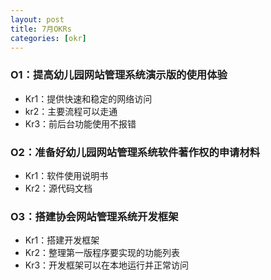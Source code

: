 ```yaml
---
layout: post
title: 7月OKRs
categories: [okr]
---
```


### O1：提高幼儿园网站管理系统演示版的使用体验

* Kr1：提供快速和稳定的网络访问
* kr2：主要流程可以走通
* Kr3：前后台功能使用不报错

### O2：准备好幼儿园网站管理系统软件著作权的申请材料

* Kr1：软件使用说明书
* Kr2：源代码文档

### O3：搭建协会网站管理系统开发框架

* Kr1：搭建开发框架
* Kr2：整理第一版程序要实现的功能列表
* Kr3：开发框架可以在本地运行并正常访问
